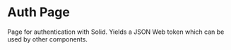 # Auth Page
Page for authentication with Solid. Yields a JSON Web token which can be used by other components.